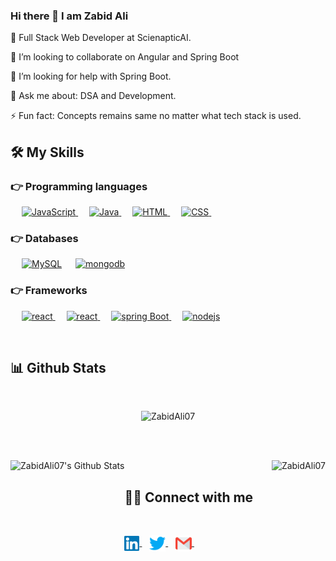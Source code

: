### Hi there 👋 I am Zabid Ali

🔭 Full Stack Web Developer at ScienapticAI.

👯 I’m looking to collaborate on Angular and Spring Boot

🤔 I’m looking for help with Spring Boot.

💬 Ask me about: DSA and Development.

⚡ Fun fact: Concepts remains same no matter what tech stack is used.

<!--
**Zabidali07/Zabidali07** is a ✨ _special_ ✨ repository because its `README.md` (this file) appears on your GitHub profile.

Here are some ideas to get you started:

- 🔭 I’m currently working on ...
-                                                          ...
- 👯 I’m looking to collaborate on ...
- 🤔 I’m looking for help with ...
- 💬 Ask me about ...
- 📫 How to reach me: ...
- 😄 Pronouns: ...
- ⚡ Fun fact: ...
-->
  
  ## 🛠️ My Skills

### 👉 Programming languages

<p align="left"> 
  &emsp; 
  <a href="https://developer.mozilla.org/en-US/docs/Web/JavaScript" target="_blank"> 
     <img alt="JavaScript" src="https://img.shields.io/badge/JavaScript%20-%23F7DF1E.svg?logo=javascript&logoColor=black">
   </a>
  &emsp;
  <a href="https://www.java.com" target="_blank"> 
    <img alt="Java" src="https://img.shields.io/badge/Java-%23007396.svg?logo=java&logoColor=white">
  </a>
  &emsp; 
  <a href="https://www.w3.org/html/" target="_blank"> 
   <img alt="HTML" src="https://img.shields.io/badge/HTML5%20-%23E34F26.svg?logo=html5&logoColor=white">
  </a>   
  &emsp;
  <a href="https://www.w3schools.com/css/" target="_blank">
    <img alt="CSS" src="https://img.shields.io/badge/CSS%20-%231572B6.svg?logo=css3&logoColor=white">
  </a> 
   &emsp;
</p>


### 👉 Databases
<p align="left">
  &emsp;
    <a href="https://www.mysql.com/"><img alt="MySQL" src="https://img.shields.io/badge/MySQL-%2300f.svg?style=flat&llogo=mysql&logoColor=white"></a>
  &emsp;
    <a href="https://www.mongodb.com/" target="_blank"> 
    <img src="https://img.shields.io/badge/mongodb-47A248.svg?style=flat&logo=mongodb&logoColor=white"
      alt="mongodb"/> 
  </a>
 </p>
      

### 👉 Frameworks
<p align="left">
    &emsp;
  <a href="https://angular.io/" target="_blank"> 
    <img src="https://img.shields.io/badge/angular-61DAFB.svg?style=flat&logo=angular&logoColor=red"
      alt="react"/> 
  </a>
    &emsp;
  <a href="https://reactjs.org/" target="_blank"> 
    <img src="https://img.shields.io/badge/reactjs-61DAFB.svg?style=flat&logo=react&logoColor=black"
      alt="react"/> 
  </a>
  &emsp;
    <a href="https://spring.io/" target="_blank"> 
    <img src="https://img.shields.io/badge/spring%20boot-6DB33F.svg?style=flat&logo=springboot&logoColor=white" alt="spring Boot" /> 
  </a>  
  &emsp;
    <a href="https://nodejs.org" target="_blank"> 
    <img src="https://img.shields.io/badge/node.js-339933.svg?style=flat&logo=nodedotjs&logoColor=white"
      alt="nodejs"/> 
  </a>
 </p>

<br />

## 📊 Github Stats 
  <br/>
      <p align="center"><img src="https://github-readme-streak-stats.herokuapp.com/?user=ZabidAli07&theme=merko" alt="ZabidAli07"  /></p>
      <br/>
      <br/>

   <p>
   <img align="left" alt="ZabidAli07's Github Stats" src="https://github-readme-stats.vercel.app/api?username=ZabidAli07&show_icons=true&count_private=true&theme=algolia" height="192px"/>
   <img align="right" src="https://github-readme-stats.vercel.app/api/top-langs?username=ZabidAli07&show_icons=true&locale=en&layout=compact&theme=algolia" alt="ZabidAli07" height="192px"/> 
</p>
 <br />
      
      
## 🙋‍♀️ Connect with me
   <br />
  <p align="left">
  <a href="https://www.linkedin.com/in/zabidali/" target="_blank">
    <img align="center" alt="Zabid Ali | Linkedin" width="24px" src="https://github.com/SatYu26/SatYu26/blob/master/Assets/Linkedin.svg" />
  </a> &nbsp;&nbsp;
  <a href="https://twitter.com/ZabidAli07" target="_blank">
    <img align="center" alt="Zabid Ali | Twitter" width="26px" src="https://github.com/SatYu26/SatYu26/blob/master/Assets/Twitter.svg" />
  </a> &nbsp;&nbsp;
  <a href="mailto:zabid1998@gmail.com" >
    <img align="center" alt="Zabid Ali | Gmail" width="26px" src="https://github.com/SatYu26/SatYu26/blob/master/Assets/Gmail.svg" />
  </a> &nbsp;&nbsp;
